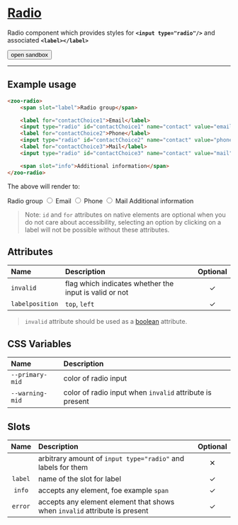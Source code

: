 # [Radio](#radio)

Radio component which provides styles for **`<input type="radio"/>`** and associated **`<label></label>`**

<zoo-button class="sandbox-btn">
	<button type="button" onclick="openSandbox('zoo-radio')">open sandbox</button>
</zoo-button>
<template id="zoo-radio-template">
	<form>
		<zoo-checkbox highlighted>
			<input id="zoo-invalid-radio-id" slot="checkbox" type="checkbox" data-type="attr" data-attrname="invalid" data-attrboolean="true"/>
			<label for="zoo-invalid-radio-id" slot="label">Invalid</label>
		</zoo-checkbox>
		<zoo-input>
			<label slot="label">--primary-mid CSS Custom Property</label>
			<input slot="input" type="color" data-type="css" data-cssname="--primary-mid">
		</zoo-input>
		<zoo-input>
			<label slot="label">--warning-mid CSS Custom Property</label>
			<input slot="input" type="color" data-type="css" data-cssname="--warning-mid">
		</zoo-input>
		<zoo-input>
			<label slot="label">Label slot</label>
			<textarea slot="input" data-type="slot" data-slotname="label"><span slot="label">Radio group</span></textarea>
		</zoo-input>
		<zoo-input>
			<label slot="label">Info slot</label>
			<textarea slot="input" data-type="slot" data-slotname="info"><span slot="info">Additional information</span></textarea>
		</zoo-input>
		<zoo-input>
			<label slot="label">Error slot</label>
			<textarea slot="input" data-type="slot" data-slotname="error"><span slot="error">Error message</span></textarea>
		</zoo-input>
		<h3>Rendered output</h3>
		<output>
<zoo-radio>
	<span slot="label">Radio group</span>
	<label for="contactChoice1">Email</label>
	<input type="radio" id="contactChoice1" name="contact" value="email">
	<label for="contactChoice2">Phone</label>
	<input type="radio" id="contactChoice2" name="contact" value="phone">
	<label for="contactChoice3">Mail</label>
	<input type="radio" id="contactChoice3" name="contact" value="mail">
	<span slot="info">Additional information</span>
	<span slot="error">Error message</span>
</zoo-radio>
		</output>
		<h3>HTML code</h3>
		<pre class=" language-html"><code></code></pre>
	</form>
</template>

***

## Example usage

```HTML
<zoo-radio>
	<span slot="label">Radio group</span>

	<label for="contactChoice1">Email</label>
	<input type="radio" id="contactChoice1" name="contact" value="email">
	<label for="contactChoice2">Phone</label>
	<input type="radio" id="contactChoice2" name="contact" value="phone">
	<label for="contactChoice3">Mail</label>
	<input type="radio" id="contactChoice3" name="contact" value="mail">

	<span slot="info">Additional information</span>
</zoo-radio>
```

The above will render to:

<zoo-radio>
	<span slot="label">Radio group</span>
	<input type="radio" id="contactChoice1" name="contact" value="email"/>
	<label for="contactChoice1">Email</label>
	<input type="radio" id="contactChoice2" name="contact" value="phone"/>
	<label for="contactChoice2">Phone</label>
	<input type="radio" id="contactChoice3" name="contact" value="mail"/>
	<label for="contactChoice3">Mail</label>
	<span slot="info">Additional information</span>
</zoo-radio>

> Note: `id` and `for` attributes on native elements are optional when you do not care about accessibility, selecting an option by clicking on a label will not be possible without these attributes.

## Attributes

| **Name**        | **Description**                                        | **Optional** |
| :-------------- | :----------------------------------------------------- | :----------: |
| `invalid`       | flag which indicates whether the input is valid or not |   &#10003;   |
| `labelposition` | `top`, `left`                                          |   &#10003;   |

> `invalid` attribute should be used as a [boolean](https://developer.mozilla.org/en-US/docs/Web/HTML/Attributes#Boolean_Attributes) attribute.

## CSS Variables

| **Name**        | **Description**                                          |
| :-------------- | :------------------------------------------------------- |
| `--primary-mid` | color of radio input                                     |
| `--warning-mid` | color of radio input when `invalid` attribute is present |

## Slots

| **Name** | **Description**                                                            | **Optional** |
| :------: | :------------------------------------------------------------------------- | :----------: |
|          | arbitrary amount of `input type="radio"` and labels for them               |   &#10005;   |
| `label`  | name of the slot for label                                                 |   &#10003;   |
|  `info`  | accepts any element, foe example `span`                                    |   &#10003;   |
| `error`  | accepts any element element that shows when `invalid` attribute is present |   &#10003;   |
